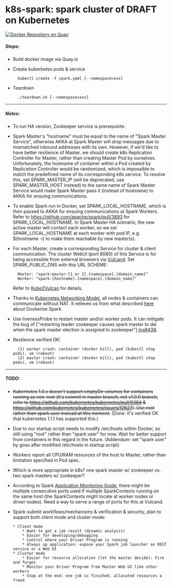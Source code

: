 # k8s-spark: spark cluster of DRAFT on Kubernetes
[![Docker Repository on Quay](https://quay.io/repository/draft/k8s-spark/status "Docker Repository on Quay")](https://quay.io/repository/draft/k8s-spark)

##### Steps:
* Build docker image via Quay.io
* Create kuberbetes pods & service

        kubectl create -f spark.yaml [--namespace=xxx]
* Teardown

        ./teardown.sh [--namespace=xxx]

-----
##### Notes:
* To run HA version, Zookeeper service is prerequisite. 
* Spark Master's "hostname" must be equal to the name of "Spark Master Service", otherwise AKKA at Spark Master will drop messages due to mismatched inbound addresses with its own. However, if we'd like to have better resilience of Master, we should create k8s Replication Controller for Master, rather than creating Master Pod by ourselves. Unfortunately, the hostname of container within a Pod created by Replication Controller would be randomized, which is impossible to match the predefined name of its corresponding k8s service. To resolve this, set SPARK_MASTER_IP (will be deprecated, use SPARK_MASTER_HOST instead) to the same name of Spark Master Service would make Spark Master pass it (instead of hostname) to AKKA for ensuing communications.
* To enable Spark run in Docker, set SPARK_LOCAL_HOSTNAME, which is then passed to AKKA for ensuing communications at Spark Workers. Refer to https://github.com/apache/spark/pull/3893 for SPARK_LOCAL_HOSTNAME. In Spark Master HA scenario, the new active master will contact each worker, so we set SPARK_LOCAL_HOSTNAME at each worker with pod IP, e.g. $(hostname -i) to make them reachable by new master(s). 
* For each Master, create a corresponding Service for cluster & client communication. The cluster WebUI (port 8080) of this Service is for being accessible from external browsers via [Vulcand][vd]. Set SPARK_PUBLIC_DNS with this URL SCHEME:
 
        Master: "spark-master-[1 or 2].[namespace].[domain_name]"
        Worker: "spark-[hostname].[namespace].[domain_name]"
  Refer to [Kube2Vulcan][k2v] for details.
* Thanks to [Kubernetes Networking Model][knm], all nodes & containers can communicate without NAT. It relieves us from what described [here][spd] about Dockerize Spark.
* Use livenessProbe to restart master and/or worker pods. It can mitigate the bug of ["restarting leader zookeeper causes spark master to die when the spark master election is assigned to zookeeper"] [jira9438].
* Resilience verified OK: 
        
        (1) worker crash: container (docker kill), pod (kubectl stop pods), vm (reboot) 
        (2) master crash: container (docker kill), pod (kubectl stop pods), vm (reboot)

-----
##### TODO:
* ~~Kubernetes 1.0.x doesn't support emptyDir volumes for containers running as non-root (it's commit in master branch, not v1.0.0 branch, refer to https://github.com/kubernetes/kubernetes/pull/9384 & https://github.com/kubernetes/kubernetes/issues/12627). Use root rather than spark user instead at this moment.~~ (Done: It's verified OK that kubernetes 1.1.1 has supported this.) 
* Due to our startup script needs to modify /etc/hosts within Docker, so still using "root" rather than "spark user" for now. Wait for better support from containers in this regard in the future. (Addendum: set "spark user" by gosu after modified /etc/hosts in startup script)
* Workers report all CPU/RAM resources of the host to Master, rather than limitation specified in Pod spec. 
* Which is more appropriate in k8s? one spark master w/ zookeeper vs. two spark masters w/ zookeeper?
* According to Spark [Application Monitoring Guide][spm], there might be multiple consecutive ports used if multiple SparkContexts running on the same host (the SparkContexts might locate at worker nodes or driver nodes). Need a way to serve a range of ports for this at Vulcand. 
* Spark-submit workflows/mechanisms & verification & security, plan to support both client mode and cluster mode: 

      * Client mode
          * Want to get a job result (dynamic analysis)
          * Easier for developing/debugging
          * Control where your Driver Program is running
          * Always up application: expose your Spark job launcher as REST service or a Web UI
      * Cluster mode
          * Easier for resource allocation (let the master decide): Fire and forget
          * Monitor your Driver Program from Master Web UI like other workers
          * Stop at the end: one job is finished, allocated resources a freed

[vd]: https://github.com/mailgun/vulcand
[k2v]: https://github.com/rainbean/Kube2Vulcan
[spm]: http://spark.apache.org/docs/latest/monitoring.html
[knm]: https://github.com/kubernetes/kubernetes/blob/master/docs/admin/networking.md
[spd]: http://sometechshit.blogspot.ru/2015/04/running-spark-standalone-cluster-in.html
[jira9438]: https://issues.apache.org/jira/browse/SPARK-9438

